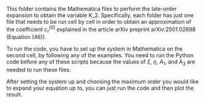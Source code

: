 This folder contains the Mathematica files to perform the late-order expansion to obtain the variable K_2. Specifically, each folder has just one file that needs to be run cell by cell in order to obtain an approximation of the coefficient $c_r^{[0]}$ explained in the article arXiv preprint arXiv:2501.02698 (Equation (46)).

To run the code, you have to set up the system in Mathematica on the second cell, by following any of the examples. You need to run the Python code before any of these scripts because the values of $\xi$, $\eta$, $A_1$, and $A_3$ are needed to run these files.

After setting the system up and choosing the maximum order you would like to expand your equation up to, you can just run the code and then plot the result.
